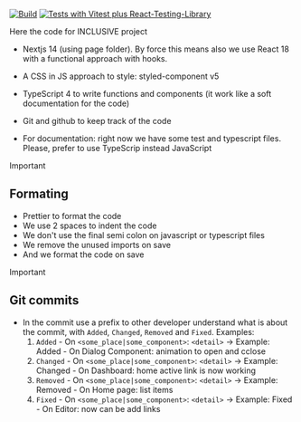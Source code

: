 [![Build](https://github.com/The-INCLUSIVE-Group-Inc/fullstack/actions/workflows/build.yml/badge.svg)](https://github.com/The-INCLUSIVE-Group-Inc/fullstack/actions/workflows/build.yml)
[![Tests with Vitest plus React-Testing-Library](https://github.com/The-INCLUSIVE-Group-Inc/fullstack/actions/workflows/tests_unit-int.yml/badge.svg)](https://github.com/The-INCLUSIVE-Group-Inc/fullstack/actions/workflows/tests_unit-int.yml)

Here the code for INCLUSIVE project


- Nextjs 14 (using page folder). By force this means also we use React 18 with a functional approach with hooks.

- A CSS in JS approach to style: styled-component v5

- TypeScript 4 to write functions and components (it work like a soft documentation for the code)

- Git and github to keep track of the code
  
- For documentation: right now we have some test and typescript files. Please, prefer to use TypeScrip instead JavaScript


> [!IMPORTANT]
>
>## Formating
 
 - Prettier to format the code
 - We use 2 spaces to indent the code
 - We don't use the final semi colon on javascript or typescript files
 - We remove the unused imports on save
 - And we format the code on save


> [!IMPORTANT]
>
>## Git commits

 - In the commit use a prefix to other developer understand what is about the commit, with `Added`, `Changed`, `Removed` and `Fixed`. Examples:
   1.  `Added` - On `<some_place|some_component>`: `<detail>` → Example: Added - On Dialog Component: animation to open and cclose
   2.  `Changed` - On `<some_place|some_component>`: `<detail>` → Example: Changed - On Dashboard: home active link is now working  
   3.  `Removed` - On `<some_place|some_component>`: `<detail>` → Example: Removed - On Home page: list items 
   4.  `Fixed` - On `<some_place|some_component>`: `<detail>` → Example: Fixed - On Editor: now can be add links
